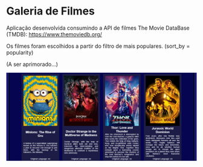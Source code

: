 # Galeria de Filmes

Aplicação desenvolvida consumindo a API de filmes The Movie DataBase (TMDB): https://www.themoviedb.org/

Os filmes foram escolhidos a partir do filtro de mais populares. (sort_by = popularity)

(A ser aprimorado...)

<img src="assets/img/imgToGithub.png">
